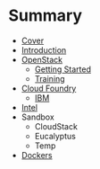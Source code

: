 # Summary

* [Cover](README.md)
* [Introduction](documentation/Introduction.md)
* [OpenStack](documentation/OpenStack.md)
   * [Getting Started](documentation/OpenStackGettingStarted.md)
   * [Training](documentation/OpenStackTraining.md)
* [Cloud Foundry](documentation/CloudFoundry.md)
   * [IBM](documentation/Ibm.md)
* [Intel](documentation/Intel.md)
* Sandbox
   * CloudStack
   * Eucalyptus
   * Temp
* [Dockers](documentation/Docker.md)

